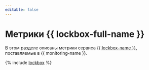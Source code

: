 ```yaml
---
editable: false
---
```


# Метрики {{ lockbox-full-name }}

В этом разделе описаны метрики сервиса [{{ lockbox-name }}](../../lockbox/), поставляемые в {{ monitoring-name }}.

{% include [lockbox](../../_includes/monitoring/metrics-ref/lockbox.md) %}